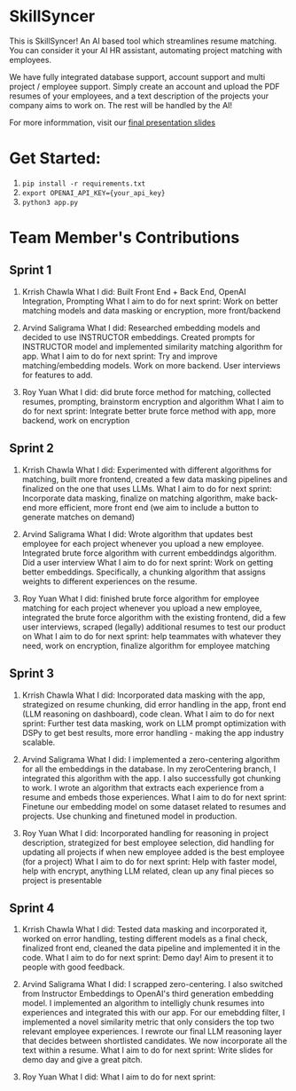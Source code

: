 # SkillSyncer
This is SkillSyncer! An AI based tool which streamlines resume matching. You can consider it your AI HR assistant, automating project matching with employees. 

We have fully integrated database support, account support and multi project / employee support. Simply create an account and upload the PDF resumes of your employees, and a text description of the projects your company aims to work on. The rest will be handled by the AI!

For more informmation, visit our [final presentation slides](https://docs.google.com/presentation/d/114gSoesFxxMDDUXXutnhAdf1lSK36WeHCBM_zN_RKFI/edit#slide=id.g2c299bb166e_0_0)

# Get Started:
1. ```pip install -r requirements.txt```
2. ```export OPENAI_API_KEY={your_api_key}```
3. ```python3 app.py```


# Team Member's Contributions
## Sprint 1
1. Krrish Chawla
What I did: Built Front End + Back End, OpenAI Integration, Prompting
What I aim to do for next sprint: Work on better matching models and data masking or encryption, more front/backend

2. Arvind Saligrama
What I did: Researched embedding models and decided to use INSTRUCTOR embeddings. Created prompts for INSTRUCTOR model and implemented similarity matching algorithm for app.
What I aim to do for next sprint: Try and improve matching/embedding models. Work on more backend. User interviews for features to add.

3. Roy Yuan
What I did: did brute force method for matching, collected resumes, prompting, brainstorm encryption and algorithm
What I aim to do for next sprint: Integrate better brute force method with app, more backend, work on encryption


## Sprint 2
1. Krrish Chawla
What I did: Experimented with different algorithms for matching, built more frontend, created a few data masking pipelines and finalized on the one that uses LLMs.
What I aim to do for next sprint: Incorporate data masking, finalize on matching algorithm, make back-end more efficient, more front end (we aim to include a button to generate matches on demand)

2. Arvind Saligrama
What I did: Wrote algorithm that updates best employee for each project whenever you upload a new employee. Integrated brute force algorithm with current embeddindgs algorithm. Did a user interview
What I aim to do for next sprint: Work on getting better embeddings. Specifically, a chunking algorithm that assigns weights to different experiences on the resume.

3. Roy Yuan
What I did: finished brute force algorithm for employee matching for each project whenever you upload a new employee, integrated the brute force algorithm with the existing frontend, did a few user interviews, scraped (legally) additional resumes to test our product on
What I aim to do for next sprint: help teammates with whatever they need, work on encryption, finalize algorithm for employee matching

## Sprint 3
1. Krrish Chawla
What I did: Incorporated data masking with the app, strategized on resume chunking, did error handling in the app, front end (LLM reasoning on dashboard), code clean.
What I aim to do for next sprint: Further test data masking, work on LLM prompt optimization with DSPy to get best results, more error handling - making the app industry scalable.

2. Arvind Saligrama
What I did: I implemented a zero-centering algorithm for all the embeddings in the database. In my zeroCentering branch, I integrated this algorithm with the app. I also successfully got chunking to work. I wrote an algorithm that extracts each experience from a resume and embeds those experiences.
What I aim to do for next sprint: Finetune our embedding model on some dataset related to resumes and projects. Use chunking and finetuned model in production. 

4. Roy Yuan
What I did: Incorporated handling for reasoning in project description, strategized for best employee selection, did handling for updating all projects if when new employee added is the best employee (for a project)
What I aim to do for next sprint: Help with faster model, help with encrypt, anything LLM related, clean up any final pieces so project is presentable


## Sprint 4
1. Krrish Chawla
What I did: Tested data masking and incorporated it, worked on error handling, testing different models as a final check, finalized front end, cleaned the data pipeline and implemented it in the code.
What I aim to do for next sprint: Demo day! Aim to present it to people with good feedback.

2. Arvind Saligrama
What I did: I scrapped zero-centering. I also switched from Instructor Embeddings to OpenAI's third generation embedding model. I implemented an algorithm to intelligly chunk resumes into experiences and integrated this with our app. For our emebdding filter, I implemented a novel similarity metric that only considers the top two relevant employee experiences. I rewrote our final LLM reasoning layer that decides between shortlisted candidates. We now incorporate all the text within a resume.
What I aim to do for next sprint: Write slides for demo day and give a great pitch.

3. Roy Yuan
What I did: 
What I aim to do for next sprint: 

